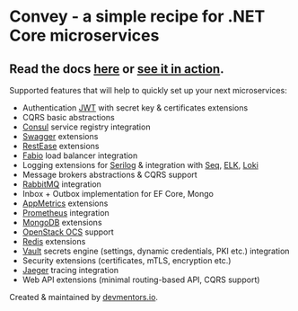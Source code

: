 # Convey - a simple recipe for .NET Core microservices 
## Read the docs [here](https://convey-stack.github.io) or [see it in action](https://www.youtube.com/watch?v=cxEXx4UT1FI).


Supported features that will help to quickly set up your next microservices:

- Authentication [JWT](http://jwt.io) with secret key & certificates extensions
- CQRS basic abstractions
- [Consul](https://www.consul.io) service registry integration
- [Swagger](https://swagger.io) extensions
- [RestEase](https://github.com/canton7/RestEase) extensions
- [Fabio](https://github.com/fabiolb/fabio) load balancer integration
- Logging extensions for [Serilog](https://serilog.net/) & integration with [Seq](https://datalust.co/seq), [ELK](https://www.elastic.co/what-is/elk-stack), [Loki](https://grafana.com/oss/loki/)
- Message brokers abstractions & CQRS support
- [RabbitMQ](https://www.rabbitmq.com) integration
- Inbox + Outbox implementation for EF Core, Mongo
- [AppMetrics](https://www.app-metrics.io) extensions
- [Prometheus](https://prometheus.io) integration
- [MongoDB](https://www.mongodb.com/cloud) extensions
- [OpenStack OCS](https://specs.openstack.org/openstack/ironic-specs/specs/4.0/msft-ocs-power-driver.html) support
- [Redis](https://redis.io) extensions
- [Vault](https://www.vaultproject.io) secrets engine (settings, dynamic credentials, PKI etc.) integration
- Security extensions (certificates, mTLS, encryption etc.)
- [Jaeger](https://www.jaegertracing.io) tracing integration
- Web API extensions (minimal routing-based API, CQRS support)

Created & maintained by [devmentors.io](http://devmentors.io).
